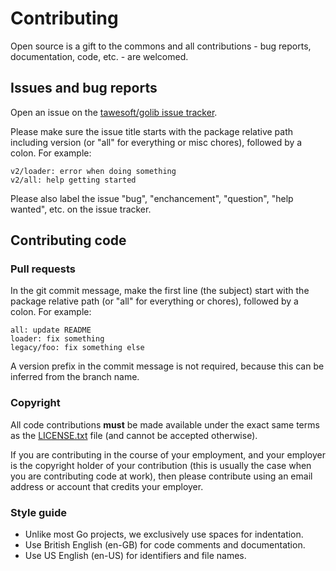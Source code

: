 # Contributing

Open source is a gift to the commons and all contributions - bug reports,
documentation, code, etc. - are welcomed.

## Issues and bug reports

Open an issue on the
[tawesoft/golib issue tracker](https://github.com/tawesoft/golib/issues).

Please make sure the issue title starts with the package relative
path including version (or "all" for everything or misc chores), followed 
by a colon. For example:

```
v2/loader: error when doing something
v2/all: help getting started
```

Please also label the issue "bug", "enchancement", "question", "help wanted",
etc. on the issue tracker.


## Contributing code

### Pull requests

In the git commit message, make the first line (the subject) start with the
package relative path (or "all" for everything or chores), followed by a colon. 
For example:

```
all: update README
loader: fix something
legacy/foo: fix something else
```

A version prefix in the commit message is not required, because this can be 
inferred from the branch name.

### Copyright

All code contributions **must** be made available under the exact same 
terms as the [LICENSE.txt](/LICENSE.txt) file (and cannot be accepted 
otherwise).

If you are contributing in the course of your employment, and your employer
is the copyright holder of your contribution (this is usually the case when
you are contributing code at work), then please contribute using an email
address or account that credits your employer.

### Style guide

* Unlike most Go projects, we exclusively use spaces for indentation.
* Use British English (en-GB) for code comments and documentation.
* Use US  English (en-US) for identifiers and file names.
